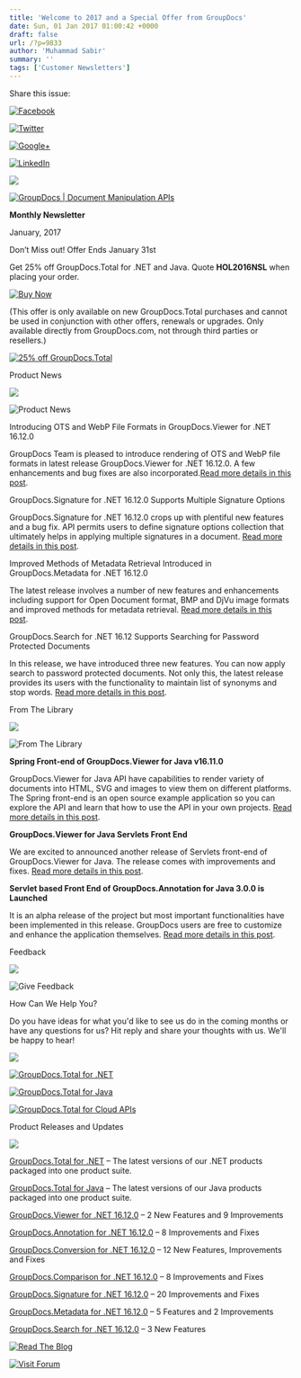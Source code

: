 ```yaml
---
title: 'Welcome to 2017 and a Special Offer from GroupDocs'
date: Sun, 01 Jan 2017 01:00:42 +0000
draft: false
url: /?p=9833
author: 'Muhammad Sabir'
summary: ''
tags: ['Customer Newsletters']
---
```


Share this issue:

[![Facebook](http://www.aspose.com/Images/Newsletter/facebook-Icon.png)](https://web.facebook.com/GroupDocsApp/)

[![Twitter](http://www.aspose.com/Images/Newsletter/twitter-Icon.png)](https://twitter.com/GroupDocs)

[![Google+](http://www.aspose.com/Images/Newsletter/googlePlus-Icon.png)](https://plus.google.com/u/0/b/103611049630322465740/+GroupDocs/)

[![LinkedIn](http://www.aspose.com/Images/Newsletter/linkedIn-Icon.png)](https://www.linkedin.com/company/2464175)

![](http://www.aspose.com/Images/Newsletter/separator-690px.png)

[![GroupDocs | Document Manipulation APIs](http://www.groupdocs.com/email/logo-white.png)](http://www.groupdocs.com)

**Monthly Newsletter**

January, 2017

Don’t Miss out! Offer Ends January 31st

Get 25% off GroupDocs.Total for .NET and Java. Quote **HOL2016NSL** when placing your order.

[![Buy Now](http://www.groupdocs.com/email/Dec-2016/advertActionButton.png)](http://purchase.groupdocs.com/purchase/order-online-step-1-of-8.aspx)

(This offer is only available on new GroupDocs.Total purchases and cannot be used in conjunction with other offers, renewals or upgrades. Only available directly from GroupDocs.com, not through third parties or resellers.)

[![25% off GroupDocs.Total](http://www.groupdocs.com/email/jan-2017/advertGraphics.png)](http://purchase.groupdocs.com/purchase/order-online-step-1-of-8.aspx)

Product News

![](http://www.aspose.com/Images/Newsletter/separator-630px.png)

![Product News](http://www.aspose.com/Images/Newsletter/productNews-Icon.png)

Introducing OTS and WebP File Formats in GroupDocs.Viewer for .NET 16.12.0

GroupDocs Team is pleased to introduce rendering of OTS and WebP file formats in latest release GroupDocs.Viewer for .NET 16.12.0. A few enhancements and bug fixes are also incorporated.[Read more details in this post](https://blog.groupdocs.com/2016/12/29/render-ots-webp-with-groupdocs-viewer-16-12/).

GroupDocs.Signature for .NET 16.12.0 Supports Multiple Signature Options

GroupDocs.Signature for .NET 16.12.0 crops up with plentiful new features and a bug fix. API permits users to define signature options collection that ultimately helps in applying multiple signatures in a document. [Read more details in this post](https://blog.groupdocs.com/2016/12/19/groupdocs-signature-for-net-16-12-0-released/).

Improved Methods of Metadata Retrieval Introduced in GroupDocs.Metadata for .NET 16.12.0

The latest release involves a number of new features and enhancements including support for Open Document format, BMP and DjVu image formats and improved methods for metadata retrieval. [Read more details in this post](https://blog.groupdocs.com/2016/12/15/introducing-bmp-djvu-formats-groupdocs-metadata-net-16-12/).

GroupDocs.Search for .NET 16.12 Supports Searching for Password Protected Documents

In this release, we have introduced three new features. You can now apply search to password protected documents. Not only this, the latest release provides its users with the functionality to maintain list of synonyms and stop words. [Read more details in this post](https://blog.groupdocs.com/2016/12/20/groupdocs-search-net-16-12-supports-indexing-password-protected-documents/).

From The Library

![](http://www.aspose.com/Images/Newsletter/separator-630px.png)

![From The Library](http://www.aspose.com/Images/Newsletter/fromLibrary-Icon.png)

**Spring Front-end of GroupDocs.Viewer for Java v16.11.0**

GroupDocs.Viewer for Java API have capabilities to render variety of documents into HTML, SVG and images to view them on different platforms. The Spring front-end is an open source example application so you can explore the API and learn that how to use the API in your own projects. [Read more details in this post](https://blog.groupdocs.com/2016/12/07/groupdocs-viewer-for-java-spring-front-end-v16-11-0/).

**GroupDocs.Viewer for Java Servlets Front End**

We are excited to announced another release of Servlets front-end of GroupDocs.Viewer for Java. The release comes with improvements and fixes. [Read more details in this post](https://blog.groupdocs.com/2016/12/02/groupdocs-viewer-java-servlets-frontend-v16-11/).

**Servlet based Front End of GroupDocs.Annotation for Java 3.0.0 is Launched**

It is an alpha release of the project but most important functionalities have been implemented in this release. GroupDocs users are free to customize and enhance the application themselves. [Read more details in this post](https://blog.groupdocs.com/2016/12/31/servlet-based-front-end-groupdocs.annotation-java/).

Feedback

![](http://www.aspose.com/Images/Newsletter/separator-630px.png)

![Give Feedback](http://www.aspose.com/Images/Newsletter/giveFeedback-Icon.png)

How Can We Help You?

Do you have ideas for what you'd like to see us do in the coming months or have any questions for us? Hit reply and share your thoughts with us. We'll be happy to hear!

![](http://www.aspose.com/Images/Newsletter/separator-630px.png)

[![GroupDocs.Total for .NET](http://www.groupdocs.com/email/sep-2016/dotNet-Icon.png)](http://www.groupdocs.com/dot-net/total-library)

[![GroupDocs.Total for Java](http://www.groupdocs.com/email/sep-2016/java-Icon.png)](http://www.groupdocs.com/java/total-library)

[![GroupDocs.Total for Cloud APIs](http://www.groupdocs.com/email/sep-2016/cloudApi-Icon.png)](http://www.groupdocs.com/cloud/total-api)

Product Releases and Updates

![](http://www.aspose.com/Images/Newsletter/separator-630px.png)

[GroupDocs.Total for .NET](http://downloads.groupdocs.com/total/net) – The latest versions of our .NET products packaged into one product suite.

[GroupDocs.Total for Java](http://downloads.groupdocs.com/total/java) – The latest versions of our Java products packaged into one product suite.

[GroupDocs.Viewer for .NET 16.12.0](http://downloads.groupdocs.com/viewer/net/new-releases/groupdocs.viewer-for-.net-16.12.0/) – 2 New Features and 9 Improvements

[GroupDocs.Annotation for .NET 16.12.0](http://downloads.groupdocs.com/annotation/net/new-releases/groupdocs.annotation-for-.net-16.10.0/) – 8 Improvements and Fixes

[GroupDocs.Conversion for .NET 16.12.0](http://downloads.groupdocs.com/conversion/net/new-releases/groupdocs.conversion-for-.net-16.12.0/) – 12 New Features, Improvements and Fixes

[GroupDocs.Comparison for .NET 16.12.0](http://downloads.groupdocs.com/conversion/net/new-releases/groupdocs.conversion-for-.net-16.12.0/) – 8 Improvements and Fixes

[GroupDocs.Signature for .NET 16.12.0](http://downloads.groupdocs.com/signature/net/new-releases/groupdocs.signature-for-.net-16.12.0/) – 20 Improvements and Fixes

[GroupDocs.Metadata for .NET 16.12.0](http://downloads.groupdocs.com/metadata/net/new-releases/groupdocs.metadata-for-.net-16.12.0/) – 5 Features and 2 Improvements

[GroupDocs.Search for .NET 16.12.0](http://downloads.groupdocs.com/search/net/new-releases/groupdocs.search-for-.net-16.12.0/) – 3 New Features

[![Read The Blog](http://www.aspose.com/Images/Newsletter/readBlog-ActionButton.png)](https://blog.groupdocs.com/)

[![Visit Forum](http://www.aspose.com/Images/Newsletter/visitForum-ActionButton.png)](http://www.groupdocs.com/Community/Forums/Default.aspx)



